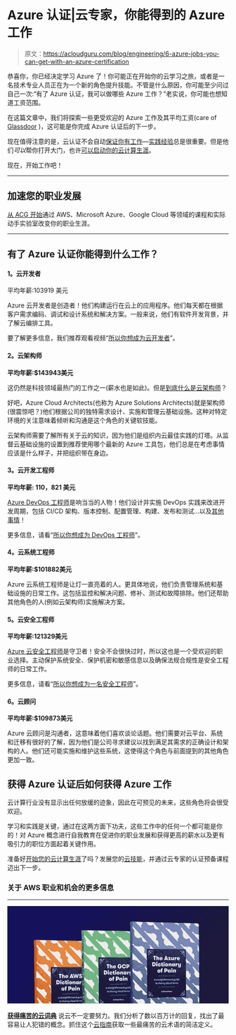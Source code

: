 # Azure 认证|云专家，你能得到的 Azure 工作

> 原文：<https://acloudguru.com/blog/engineering/6-azure-jobs-you-can-get-with-an-azure-certification>

恭喜你，你已经决定学习 Azure 了！你可能正在开始你的云学习之旅，或者是一名技术专业人员正在为一个新的角色提升技能。不管是什么原因，你可能至少问过自己一次:“有了 Azure 认证，我可以做哪些 Azure 工作？”老实说，你可能也想知道工资范围。

在这篇文章中，我们将探索一些更受欢迎的 Azure 工作及其平均工资(care of [Glassdoor](https://www.glassdoor.com/Salaries/index.htm) )，这可能是你完成 Azure 认证后的下一步。

现在值得注意的是，云认证不会自动[保证你有工作](https://acloudguru.com/blog/engineering/how-many-certifications-do-i-need-to-get-a-cloud-job)—[实践经验](https://acloudguru.com/blog/business/acgs-top-10-trending-hands-on-labs)总是很重要。但是他们*可以*帮你打开大门，也许[可以启动你的云计算生涯](https://acloudguru.com/blog/engineering/jump-start-your-cloud-career)。

现在，开始工作吧！

* * *

## 加速您的职业发展

[从 ACG 开始](https://acloudguru.com/pricing)通过 AWS、Microsoft Azure、Google Cloud 等领域的课程和实际动手实验室改变你的职业生涯。

* * *

## 有了 Azure 认证你能得到什么工作？

#### **1。云开发者**

平均年薪:103919 美元

Azure 云开发者是创造者！他们构建运行在云上的应用程序。他们每天都在根据客户需求编码、调试和设计系统和解决方案。一般来说，他们有软件开发背景，并了解云编排工具。

要了解更多信息，我们推荐观看视频“[所以你想成为云开发者](https://youtu.be/WH31UfwGkxk)”。

#### **2。云架构师**

**平均年薪:$**143943******美元**

这仍然是科技领域最热门的工作之一(薪水也是如此)。但是[到底什么是云架构师](https://acloudguru.com/blog/engineering/what-is-a-cloud-architect-and-how-do-you-become-one)？

好吧，Azure Cloud Architects(也称为 Azure Solutions Architects)就是架构师(很震惊吧？)他们根据公司的独特需求设计、实施和管理云基础设施。这种对特定环境的关注意味着倾听和沟通是这个角色的关键软技能。

云架构师需要了解所有关于云的知识，因为他们是组织内云最佳实践的灯塔。从监督云基础设施的设置到推荐使用哪个最新的 Azure 工具包，他们总是在考虑事情应该是什么样子，并把组织带在身边。

#### **3。**云开发工程师****

**平均年薪: **110，821** 美元**

[Azure DevOps 工程师](https://acloudguru.com/course/preparing-for-the-az-400-azure-devops-exam)是响当当的人物！他们设计并实施 DevOps 实践来改进开发周期，包括 CI/CD 架构、版本控制、配置管理、构建、发布和测试…以及[其他事情](https://acloudguru.com/blog/engineering/to-succeed-in-devops-careers-level-up-these-skills#what-is-a-devops-engineer)！

更多信息，请看“[所以你想成为 DevOps 工程师](https://youtu.be/vAbl3X3VrJo)”。

#### **4。云系统工程师**

**平均年薪:$**101882******美元**

Azure 云系统工程师是让灯一直亮着的人。更具体地说，他们负责管理系统和基础设施的日常工作。这包括监控和解决问题、修补、测试和故障排除。他们还帮助其他角色的人(例如云架构师)实施解决方案。

#### **5。云安全工程师**

**平均年薪:**121329**美元**

[Azure 云安全工程师](https://acloudguru.com/course/az-500-microsoft-azure-security-technologies-qxRJr)是守卫者！安全不会很快过时，所以这也是一个受欢迎的职业选择。主动保护系统安全、保护机密和敏感信息以及确保法规合规性是安全工程师的日常工作。

更多信息，请看“[所以你想成为一名安全工程师](https://youtu.be/6cmZMpTssdo)”。

#### **6。云顾问**

**平均年薪:$**109873******美元**

Azure 云顾问是沟通者，这意味着他们喜欢谈论话题。他们需要对云平台、系统和迁移有很好的了解，因为他们是公司寻求建议以找到满足其需求的正确设计和架构的人。他们还可能实施和维护这些系统，这使得这个角色与前面提到的其他角色更加一致。

## **获得 Azure 认证后如何获得 Azure 工作**

云计算行业没有显示出任何放缓的迹象，因此在可预见的未来，这些角色将会很受欢迎。

学习和实践是关键，通过在这两方面下功夫，这些工作中的任何一个都可能是你的！对 Azure 概念进行自我教育在促进你的职业发展和获得更高的薪水以及更有吸引力的职位方面起着关键作用。

准备好[开始您的云计算生涯](https://acloudguru.com/blog/engineering/how-to-begin-your-cloud-career)了吗？发展您的[云技能](https://acloudguru.com/solutions/individuals)，并通过云专家的认证预备课程迈出下一步。

### **关于 AWS 职业和机会的更多信息**

* * *

[![Complete guide to the Cloud and Dictionary ](img/93ebf63b88ab7fbd48705a01952ba688.png)](https://get.acloudguru.com/cloud-dictionary-of-pain)

[**获得痛苦的云词典**](https://get.acloudguru.com/cloud-dictionary-of-pain)
说云不一定要努力。我们分析了数以百万计的回复，找出了最容易让人犯错的概念。抓住这个[云指南](https://get.acloudguru.com/cloud-dictionary-of-pain)获取一些最痛苦的云术语的简洁定义。